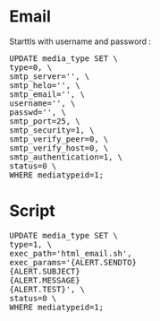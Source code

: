 # Email
Starttls with username and password :
<pre>
UPDATE media_type SET \
type=0, \
smtp_server='', \
smtp_helo='', \
smtp_email='', \
username='', \
passwd='', \
smtp_port=25, \
smtp_security=1, \
smtp_verify_peer=0, \
smtp_verify_host=0, \
smtp_authentication=1, \
status=0 \
WHERE mediatypeid=1;
</pre>

# Script 
<pre>
UPDATE media_type SET \
type=1, \
exec_path='html_email.sh',
exec_params='{ALERT.SENDTO}
{ALERT.SUBJECT}
{ALERT.MESSAGE}
{ALERT.TEST}', \
status=0 \
WHERE mediatypeid=1;
</pre>
